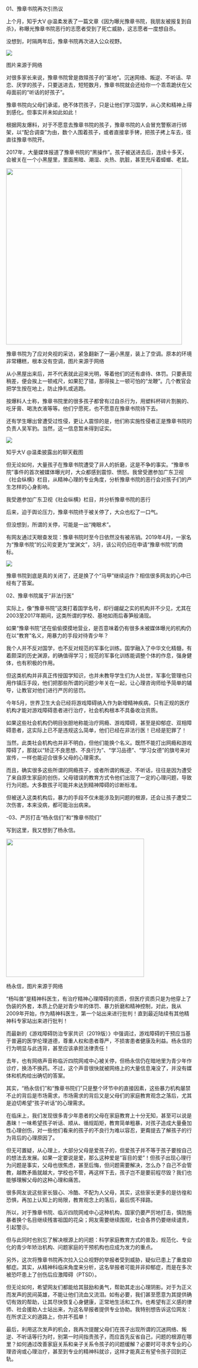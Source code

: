 <p><span class="bjh-p">01、豫章书院再次引热议<span id="more-8679"></span></span></p>
<p><span class="bjh-p">上个月，知乎大V @温柔发表了一篇文章《因为曝光豫章书院，我朋友被报复到自杀》，称曝光豫章书院恶行的志愿者受到了死亡威胁，这志愿者一度想自杀。</span></p>
<p><span class="bjh-p">没想到，时隔两年后，豫章书院再次进入公众视野。</span></p>
<div class="img-container"><img class="large" src="https://raw.githubusercontent.com/ZjzMisaka/iaders/master/img/2019/11/20191107053623-c0ddf.jpeg" data-loadfunc="0" data-loaded="0"></div>
<p><span class="bjh-p"><span class="bjh-strong">图片来源于网络</span></span></p>
<p><span class="bjh-p">对很多家长来说，豫章书院曾是救赎孩子的“圣地”。沉迷网络、叛逆、不听话、早恋、厌学的孩子，只要送进去，短短数月，豫章书院就会还给你一个乖乖跪伏在父母面前的“听话的好孩子”。</span></p>
<p><span class="bjh-p">豫章书院向父母们承诺，绝不体罚孩子，只是让他们学习国学，从心灵和精神上得到感化。但事实并未如此如此！</span></p>
<p><span class="bjh-p">根据网友爆料，对于不愿意去豫章书院的孩子，豫章书院的人会冒充警察进行绑架，以“配合调查”为由，数个人围着孩子，或者直接拿手铐，把孩子拷上车去，径直往豫章书院开。</span></p>
<p><span class="bjh-p">2017年，大量媒体报道了豫章书院的“黑操作”。孩子被送进去后，连续十多天，会被关在一个小黑屋里，里面黑暗、潮湿、炎热、肮脏，甚至充斥着蟑螂、老鼠。</span></p>
<div class="img-container"><img class="normal" src="https://raw.githubusercontent.com/ZjzMisaka/iaders/master/img/2019/11/20191107053626-7f1dc.jpeg" data-loadfunc="0" data-loaded="0" width="477px"></div>
<p><span class="bjh-p"><span class="bjh-strong">豫章书院为了应对央视的采访，紧急翻新了一遍小黑屋，装上了空调。原本的环境非常糟糕，根本没有空调，图片来源于网络</span></span></p>
<p><span class="bjh-p">从小黑屋出来后，并不代表就此迎来光明，等着他们的还有虐待、体罚。只要表现稍差，便会挨上一顿戒尺，如果犯了错，那得挨上一顿可怕的“龙鞭”。几个教官会把学生按在地上，防止挣扎或逃跑。</span></p>
<p><span class="bjh-p">按爆料人士称，豫章书院里的很多孩子都曾有过自杀行为，用塑料杯碎片割腕的、吃牙膏、喝洗衣液等等。他们宁愿死，也不愿意在豫章书院待下去。</span></p>
<p><span class="bjh-p">还有学生曝出曾遭受过性侵，更让人震惊的是，他们称实施性侵者正是豫章书院的负责人吴军豹。当然，这一信息暂未得到证实。</span></p>
<div class="img-container"><img class="large" src="https://raw.githubusercontent.com/ZjzMisaka/iaders/master/img/2019/11/20191107053628-9c9df.jpeg" data-loadfunc="0" data-loaded="0"></div>
<p><span class="bjh-p"><span class="bjh-strong">知乎大V @温柔披露出的聊天截图</span></span></p>
<p><span class="bjh-p">但无论如何，大量孩子在豫章书院遭受了非人的折磨，这是不争的事实。“豫章书院”事件的首次被媒体曝光时，大众都感到震惊、愤怒。我曾受邀参加广东卫视《社会纵横》栏目，从精神心理的专业角度，分析豫章书院的恶行会对孩子们的产生怎样的心身影响。</span></p>
<p><span class="bjh-p"><span class="bjh-strong">我受邀参加广东卫视《社会纵横》栏目，并分析豫章书院的恶行</span></span></p>
<p><span class="bjh-p">后来，迫于舆论压力，豫章书院终于被关停了，大众也松了一口气。</span></p>
<p><span class="bjh-p">但没想到，所谓的关停，可能是一出“掩眼术”。</span></p>
<p><span class="bjh-p">有网友通过天眼查发现：豫章书院时至今日依然没有被吊销。2019年4月，一家名为“豫章书院”的公司变更为“堂渊文”，3月，该公司仍旧在申请“豫章书院”的商标。</span></p>
<div class="img-container"><img class="large" src="https://raw.githubusercontent.com/ZjzMisaka/iaders/master/img/2019/11/20191107053634-a67fd.jpeg" data-loadfunc="0" data-loaded="0"></div>
<p><span class="bjh-p">豫章书院到底是真的关闭了，还是换了个“马甲”继续运作？相信很多网友的心中已经有了答案。</span></p>
<p><span class="bjh-p">02、豫章书院属于“非法行医”</span></p>
<p><span class="bjh-p">实际上，像“豫章书院”这类打着国学名号，却行龌龊之实的机构并不少见，尤其在2003至2017年期间，这类所谓的学校、基地如雨后春笋般涌现。</span></p>
<p><span class="bjh-p">如果“豫章书院”还在偷偷摸摸地营业，是否意味着仍有很多未被媒体曝光的机构仍在以“教育”名义，用暴力的手段对待青少年？</span></p>
<p><span class="bjh-p">我个人并不反对国学，也不反对规范的军事化训练。国学融入了中华文化精髓，有着颇深的历史渊源，的确值得学习；规范的军事化训练能调整个体的作息，强身健体，也有积极的作用。</span></p>
<p><span class="bjh-p">但这类机构并非真正传授国学知识，也并未教导学生们为人处世，军事化管理也只用作镇压手段，他们把那些所谓的问题少年关在一起，让心理咨询师给予简单的辅导，让教官对他们进行严厉的惩罚。</span></p>
<p><span class="bjh-p">今年5月，世界卫生大会已经将游戏障碍纳入作为新增精神疾病，只有正规的医疗机构才能对游戏障碍患者进行治疗，社会机构根本不具备收治资质。</span></p>
<p><span class="bjh-p">如果这些社会机构仍明目张胆地称能治疗网瘾、游戏障碍，甚至是抑郁症、双相障碍患者，这实际上已不是违规这么简单，他们已经在非法行医！已经是犯罪了！</span></p>
<p><span class="bjh-p">当然，此类社会机构也并非不明白，但他们能换个名义。既然不能打出网瘾和游戏障碍了，那就以“矫正不良思想、不良行为”、“学习品德”、“学习女德”的旗号来对宣传，一样也能迎合很多父母的心理需求。</span></p>
<p><span class="bjh-p">而且，确实很多这些所谓的网瘾孩子，或者所谓的叛逆、不听话，往往是因为遭受了来自原生家庭的创伤，父母错误的教育方式令他们出现了一定的心理问题，导致行为问题。大多数孩子可能并未达到精神障碍的诊断标准。</span></p>
<p><span class="bjh-p">但被送入这类机构后，暴力的手段不仅未能涉及到问题的根源，还会让孩子遭受二次伤害，本来没病，都可能治出病来。</span></p>
<p><span class="bjh-p">-03、严厉打击“杨永信们”和“豫章书院们”</span></p>
<p><span class="bjh-p">写到这里，我又想到了杨永信。</span></p>
<div class="img-container"><img class="normal" src="https://raw.githubusercontent.com/ZjzMisaka/iaders/master/img/2019/11/20191107053638-d72a8.jpeg" data-loadfunc="0" data-loaded="0" width="374px"></div>
<p><span class="bjh-p"><span class="bjh-strong">杨永信，图片来源于网络</span></span></p>
<p><span class="bjh-p">“杨叫兽”是精神科医生，有治疗精神心理障碍的资质，但医疗资质只是为他穿上了伪装的外套，本质上仍是对青少年的体罚、暴力折磨和精神控制，对此，我从2009年开始，作为精神科医生，第一个站出来进行批判！直到最近陆续有其他精神科专家站出来进行批判！</span></p>
<p><span class="bjh-p">而最新的《游戏障碍防治专家共识（2019版）》中强调过，游戏障碍的干预应当基于普遍的医学伦理道德，尊重人权和患者尊严，不损害患者健康及利益。杨永信的行为明显与此违背，甚至应该承担法律责任！</span></p>
<p><span class="bjh-p">去年，也有网络声音称临沂四院网戒中心被关停，但杨永信仍在暗地里为青少年作诊疗，换汤不换药。不过，这个声音很快就被网络上的大量信息淹没了，并没有媒体和机构给出确切的答案。</span></p>
<p><span class="bjh-p">其实，“杨永信们”和“豫章书院们”只是整个环节中的直接因素，这些暴力机构屡禁不止的背后是市场需求，市场需求的背后又是父母们的家庭教育观念之落后，尤其是迫切希望“孩子听话”的心理需求。</span></p>
<p><span class="bjh-p">在临床上，我们发现很多青少年患者的父母在家庭教育上十分无知，甚至可以说是愚昧！一味希望孩子听话、顺从、循规蹈矩，教育简单粗暴，对孩子造成大量叠加性心理创伤，对一些他们看来的孩子的不良行为难以容忍，更甭提去了解孩子的行为背后的心理原因了。</span></p>
<p><span class="bjh-p">但无可置疑，从心理上，大部分父母是爱孩子的，但爱孩子并不等于孩子要按自己的想法去发展。如果一定要说是爱，那么这种爱是“盲目的爱”！但孩子出现心理行为问题是事实，父母也很焦虑，甚至后悔，但问题需要解决，怎么办？自己不会管教，越教矛盾就越大，学校也不管，再这样下去，孩子岂不是要前程尽毁？我们也能够理解父母的这种心理和痛苦。</span></p>
<p><span class="bjh-p">很多网友说这些家长狠心、冷酷、不配为人父母，其实，这些家长更多的是彷徨和恐惧，再加上认知上的局限，教育观念上的落后，最后慌不择路。</span></p>
<p><span class="bjh-p">所以，对于豫章书院、临沂四院网戒中心这种机构，国家仍要严厉地打击，慎防施暴者换个名目继续残害祖国的花朵；网友需要继续围观，社会各界仍要继续谴责，引起警示。</span></p>
<p><span class="bjh-p">但与此同时也别忘了解决根源上的问题：科学家庭教育方式的普及，规范化、专业化的青少年矫治机构、问题家庭的干预机构也应成为发力的重点。</span></p>
<p><span class="bjh-p">另外，这次将豫章书院再次拉入公众视野的举报者受到威胁，疑似已患上了重度抑郁症。其实，从精神科临床角度来分析，这名举报者可能并非抑郁症，而是在多次被恐吓患上了创伤后应激障碍（PTSD）。</span></p>
<p><span class="bjh-p">但无论如何，希望网友们都能给其鼓励和勇气，帮助其走出心理阴影。对于为正义而发声的民间英雄，不能让他们流血又流泪。如有必要，我们甚至愿意为其提供确切有效的帮助，让其尽快恢复心身健康，正常地生活和工作。也希望有正义感的律师、社会援助人士站出来，为这名举报者提供专业协助。我特别想告诉这位网友：在所求正义的道路上，你并不孤单！</span></p>
<p><span class="bjh-p">最后，利用这次发声的机会，我再次提醒父母们在孩子出现所谓的沉迷网络、叛逆、不听话等行为时，别第一时间指责孩子，而应首先反省自己，问题的根源在哪里？如何通过改善家庭关系和亲子关系令孩子的问题缓解？必要时可寻求专业的心理咨询或心理治疗，甚至到专业的精神科就诊，这样才能真正有望令孩子回到正轨。</span></p>